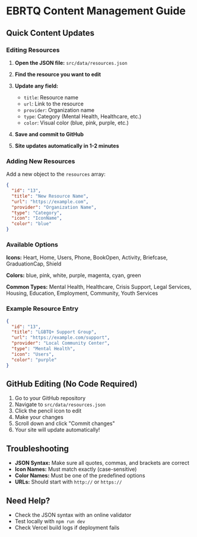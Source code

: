 # EBRTQ Content Management Guide

## Quick Content Updates

### Editing Resources

1. **Open the JSON file:** `src/data/resources.json`
2. **Find the resource you want to edit**
3. **Update any field:**
   - `title`: Resource name
   - `url`: Link to the resource
   - `provider`: Organization name
   - `type`: Category (Mental Health, Healthcare, etc.)
   - `color`: Visual color (blue, pink, purple, etc.)

4. **Save and commit to GitHub**
5. **Site updates automatically in 1-2 minutes**

### Adding New Resources

Add a new object to the `resources` array:

```json
{
  "id": "13",
  "title": "New Resource Name",
  "url": "https://example.com",
  "provider": "Organization Name",
  "type": "Category",
  "icon": "IconName",
  "color": "blue"
}
```

### Available Options

**Icons:** Heart, Home, Users, Phone, BookOpen, Activity, Briefcase, GraduationCap, Shield

**Colors:** blue, pink, white, purple, magenta, cyan, green

**Common Types:** Mental Health, Healthcare, Crisis Support, Legal Services, Housing, Education, Employment, Community, Youth Services

### Example Resource Entry

```json
{
  "id": "13",
  "title": "LGBTQ+ Support Group",
  "url": "https://example.com/support",
  "provider": "Local Community Center",
  "type": "Mental Health",
  "icon": "Users",
  "color": "purple"
}
```

## GitHub Editing (No Code Required)

1. Go to your GitHub repository
2. Navigate to `src/data/resources.json`
3. Click the pencil icon to edit
4. Make your changes
5. Scroll down and click "Commit changes"
6. Your site will update automatically!

## Troubleshooting

- **JSON Syntax:** Make sure all quotes, commas, and brackets are correct
- **Icon Names:** Must match exactly (case-sensitive)
- **Color Names:** Must be one of the predefined options
- **URLs:** Should start with `http://` or `https://`

## Need Help?

- Check the JSON syntax with an online validator
- Test locally with `npm run dev`
- Check Vercel build logs if deployment fails
